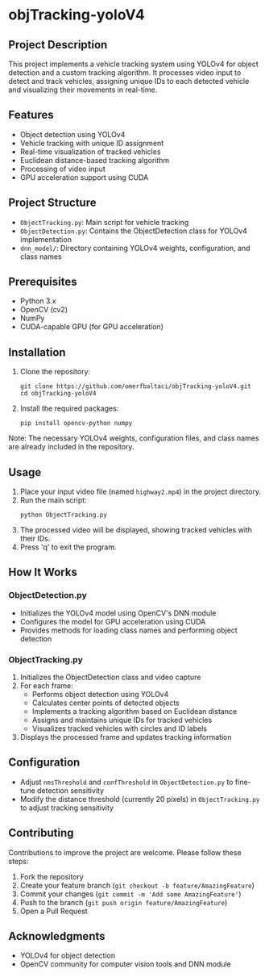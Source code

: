 # objTracking-yoloV4

## Project Description
This project implements a vehicle tracking system using YOLOv4 for object detection and a custom tracking algorithm. It processes video input to detect and track vehicles, assigning unique IDs to each detected vehicle and visualizing their movements in real-time.

## Features
- Object detection using YOLOv4
- Vehicle tracking with unique ID assignment
- Real-time visualization of tracked vehicles
- Euclidean distance-based tracking algorithm
- Processing of video input
- GPU acceleration support using CUDA

## Project Structure
- `ObjectTracking.py`: Main script for vehicle tracking
- `ObjectDetection.py`: Contains the ObjectDetection class for YOLOv4 implementation
- `dnn_model/`: Directory containing YOLOv4 weights, configuration, and class names

## Prerequisites
- Python 3.x
- OpenCV (cv2)
- NumPy
- CUDA-capable GPU (for GPU acceleration)

## Installation
1. Clone the repository:
   ```
   git clone https://github.com/omerfbaltaci/objTracking-yoloV4.git
   cd objTracking-yoloV4
   ```
2. Install the required packages:
   ```
   pip install opencv-python numpy
   ```

Note: The necessary YOLOv4 weights, configuration files, and class names are already included in the repository.

## Usage
1. Place your input video file (named `highway2.mp4`) in the project directory.
2. Run the main script:
   ```
   python ObjectTracking.py
   ```
3. The processed video will be displayed, showing tracked vehicles with their IDs.
4. Press 'q' to exit the program.

## How It Works

### ObjectDetection.py
- Initializes the YOLOv4 model using OpenCV's DNN module
- Configures the model for GPU acceleration using CUDA
- Provides methods for loading class names and performing object detection

### ObjectTracking.py
1. Initializes the ObjectDetection class and video capture
2. For each frame:
   - Performs object detection using YOLOv4
   - Calculates center points of detected objects
   - Implements a tracking algorithm based on Euclidean distance
   - Assigns and maintains unique IDs for tracked vehicles
   - Visualizes tracked vehicles with circles and ID labels
3. Displays the processed frame and updates tracking information

## Configuration
- Adjust `nmsThreshold` and `confThreshold` in `ObjectDetection.py` to fine-tune detection sensitivity
- Modify the distance threshold (currently 20 pixels) in `ObjectTracking.py` to adjust tracking sensitivity

## Contributing
Contributions to improve the project are welcome. Please follow these steps:
1. Fork the repository
2. Create your feature branch (`git checkout -b feature/AmazingFeature`)
3. Commit your changes (`git commit -m 'Add some AmazingFeature'`)
4. Push to the branch (`git push origin feature/AmazingFeature`)
5. Open a Pull Request

## Acknowledgments
- YOLOv4 for object detection
- OpenCV community for computer vision tools and DNN module
